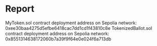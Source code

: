 # Report

MyToken.sol contract deployment address on Sepolia network: 0xee30baa4275d5efbe6418cac7dd1cd1f43810c8e
TokenizedBallot.sol contract deployment address on Sepolia network: 0x8551314638172060b7a39f9f64e0e024f6a713db
